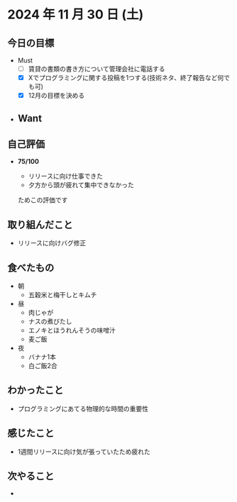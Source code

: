 # 2024 年 11 月 30 日 (土)

## 今日の目標
- Must
  - [ ] 賃貸の書類の書き方について管理会社に電話する
  - [x] Xでプログラミングに関する投稿を1つする(技術ネタ、終了報告など何でも可)
  - [x] 12月の目標を決める
- Want
  - 

## 自己評価
- __75/100__
  - リリースに向け仕事できた
  - 夕方から頭が疲れて集中できなかった

  ためこの評価です

## 取り組んだこと
- リリースに向けバグ修正

## 食べたもの
- 朝
  - 五穀米と梅干しとキムチ
- 昼
  - 肉じゃが
  - ナスの煮びたし
  - エノキとほうれんそうの味噌汁
  - 麦ご飯
- 夜
  - バナナ1本
  - 白ご飯2合

## わかったこと
- プログラミングにあてる物理的な時間の重要性

## 感じたこと
- 1週間リリースに向け気が張っていたため疲れた

## 次やること
- 
